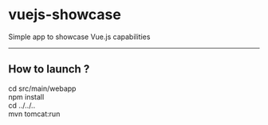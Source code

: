 # vuejs-showcase
Simple app to showcase Vue.js capabilities

------
## How to launch ?
cd src/main/webapp<br/>
npm install<br/>
cd ../../..<br/>
mvn tomcat:run